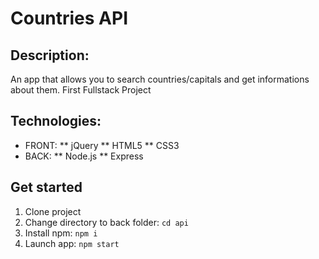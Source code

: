 # Countries API 

## Description:
An app that allows you to search countries/capitals and get informations about them.
First Fullstack Project

## Technologies:
* FRONT:
  ** jQuery
  ** HTML5
  ** CSS3
* BACK: 
  ** Node.js
  ** Express

## Get started
1. Clone project
2. Change directory to back folder: 
  `cd api`
3. Install npm:
  `npm i`
4. Launch app:
  `npm start`
